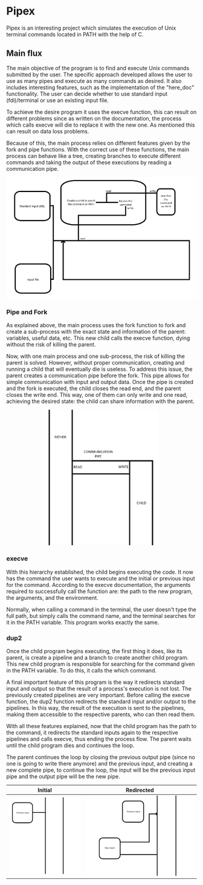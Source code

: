 # Pipex

Pipex is an interesting project which simulates the execution of Unix terminal commands located in PATH with the help of C.

## Main flux

The main objective of the program is to find and execute Unix commands submitted by the user. The specific approach developed allows the user to use as many pipes and execute as many commands as desired. It also includes interesting features, such as the implementation of the "here_doc" functionality. The user can decide whether to use standard input (fdi)/terminal or use an existing input file.

To achieve the desire program it uses the execve function, this can result on different problems since as written on the documentation, the process which calls execve will die to replace it with the new one. As mentioned this can result on data loss problems.

Because of this, the main process relies on different features given by the fork and pipe functions. With the correct use of these functions, the main process can behave like a tree, creating branches to execute different commands and taking the output of these executions by reading a communication pipe.

<p align="center">
  <img src = "https://github.com/marcosto29/pipex/blob/main/Pipex%20flux.png" "Pipex flux">
</p>

### Pipe and Fork

As explained above, the main process uses the fork function to fork and create a sub-process with the exact state and information of the parent: variables, useful data, etc. This new child calls the execve function, dying without the risk of killing the parent.

Now, with one main process and one sub-process, the risk of killing the parent is solved. However, without proper communication, creating and running a child that will eventually die is useless. To address this issue, the parent creates a communication pipe before the fork. This pipe allows for simple communication with input and output data. Once the pipe is created and the fork is executed, the child closes the read end, and the parent closes the write end. This way, one of them can only write and one read, achieving the desired state: the child can share information with the parent.

<p align="center">
  <img width = "300" src = "https://github.com/marcosto29/pipex/blob/main/Fork_and_pipe.png" "Fork and pipe">
</p>

### execve

With this hierarchy established, the child begins executing the code. It now has the command the user wants to execute and the initial or previous input for the command. According to the execve documentation, the arguments required to successfully call the function are: the path to the new program, the arguments, and the environment.

Normally, when calling a command in the terminal, the user doesn't type the full path, but simply calls the command name, and the terminal searches for it in the PATH variable. This program works exactly the same.

### dup2

Once the child program begins executing, the first thing it does, like its parent, is create a pipeline and a branch to create another child program. This new child program is responsible for searching for the command given in the PATH variable. To do this, it calls the which command.

A final important feature of this program is the way it redirects standard input and output so that the result of a process's execution is not lost. The previously created pipelines are very important. Before calling the execve function, the dup2 function redirects the standard input and/or output to the pipelines. In this way, the result of the execution is sent to the pipelines, making them accessible to the respective parents, who can then read them.

With all these features explained, now that the child program has the path to the command, it redirects the standard inputs again to the respective pipelines and calls execve, thus ending the process flow. The parent waits until the child program dies and continues the loop.

The parent continues the loop by closing the previous output pipe (since no one is going to write there anymore) and the previous input, and creating a new complete pipe, to continue the loop, the input will be the previous input pipe and the output pipe will be the new pipe.

| Initial            | Redirected  |
:-------------------------:|:-------------------------:
![](https://github.com/marcosto29/pipex/blob/main/Original_pipe_input.png "original pipe input") | ![](https://github.com/marcosto29/pipex/blob/main/New_pipe_input.png "Fork and pipe")

